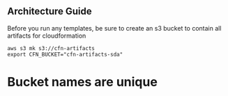 ## Architecture Guide

Before you run any templates, be sure to create an s3 bucket to contain all artifacts for cloudformation

```
aws s3 mk s3://cfn-artifacts
export CFN_BUCKET="cfn-artifacts-sda"
```

# Bucket names are unique